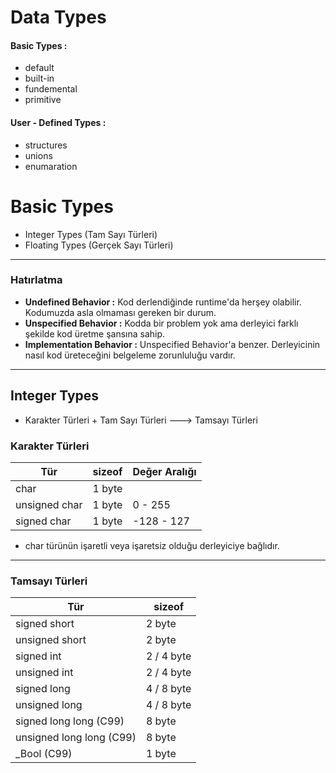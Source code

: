 # Data Types

#### Basic Types : 
* default
*  built-in
* fundemental
* primitive

#### User - Defined Types : 
* structures
* unions
* enumaration

# Basic Types

* Integer Types (Tam Sayı Türleri)
* Floating Types (Gerçek Sayı Türleri)

-----------------------------------------------------------------------------------------------------------------

### Hatırlatma

* **Undefined Behavior :** Kod derlendiğinde runtime'da herşey olabilir. Kodumuzda asla olmaması gereken bir durum.
* **Unspecified Behavior :** Kodda bir problem yok ama derleyici farklı şekilde kod üretme şansına sahip.
* **Implementation Behavior :** Unspecified Behavior'a benzer. Derleyicinin nasıl kod üreteceğini belgeleme zorunluluğu vardır.

-----------------------------------------------------------------------------------------------------------------

## Integer Types

* Karakter Türleri + Tam Sayı Türleri ---> Tamsayı Türleri

### Karakter Türleri

| Tür | sizeof | Değer Aralığı |
|--|--|--|
| char | 1 byte | |
| unsigned char | 1 byte | 0 - 255 |
| signed char | 1 byte | -128 - 127 |

* char türünün işaretli veya işaretsiz olduğu derleyiciye bağlıdır.

----------------------------------------------------------------------------------------------------------------------

### Tamsayı Türleri

| Tür | sizeof |
|--|--|
| signed short | 2 byte |
| unsigned short | 2 byte |
| signed int | 2 / 4 byte |
| unsigned int | 2 / 4 byte |
| signed long | 4 / 8 byte |
| unsigned long | 4 / 8 byte |
| signed long long (C99) | 8 byte |
| unsigned long long (C99) | 8 byte |
| _Bool (C99) | 1 byte |
























